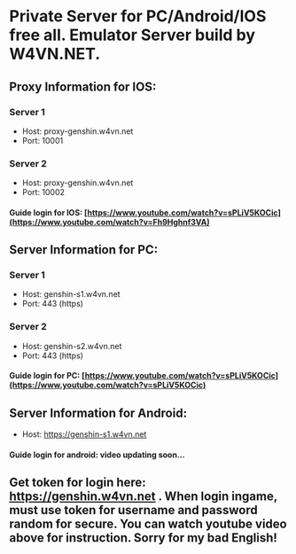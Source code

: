 # Private Server for PC/Android/IOS free all. Emulator Server build by W4VN.NET.

## Proxy Information for IOS:
### Server 1
- Host: proxy-genshin.w4vn.net
- Port: 10001
### Server 2
- Host: proxy-genshin.w4vn.net
- Port: 10002

#### Guide login for IOS: [https://www.youtube.com/watch?v=sPLiV5KOCic](https://www.youtube.com/watch?v=Fh9Hghnf3VA)

## Server Information for PC:
### Server 1
- Host: genshin-s1.w4vn.net
- Port: 443 (https)
### Server 2
- Host: genshin-s2.w4vn.net
- Port: 443 (https)

#### Guide login for PC: [https://www.youtube.com/watch?v=sPLiV5KOCic](https://www.youtube.com/watch?v=sPLiV5KOCic)

## Server Information for Android:
- Host: https://genshin-s1.w4vn.net

#### Guide login for android: video updating soon...

## Get token for login here: https://genshin.w4vn.net . When login ingame, must use token for username and password random for secure. You can watch youtube video above for instruction. Sorry for my bad English!

